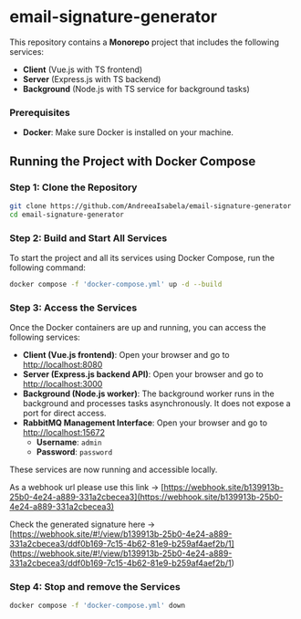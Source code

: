 # email-signature-generator

This repository contains a **Monorepo** project that includes the following services:

- **Client** (Vue.js with TS frontend)
- **Server** (Express.js with TS backend)
- **Background** (Node.js with TS service for background tasks)

### Prerequisites
- **Docker**: Make sure Docker is installed on your machine.

## Running the Project with Docker Compose

### Step 1: Clone the Repository

```bash
git clone https://github.com/AndreeaIsabela/email-signature-generator
cd email-signature-generator
```

### Step 2: Build and Start All Services

To start the project and all its services using Docker Compose, run the following command:

```bash
docker compose -f 'docker-compose.yml' up -d --build 
```

### Step 3: Access the Services

Once the Docker containers are up and running, you can access the following services:

- **Client (Vue.js frontend)**: Open your browser and go to [http://localhost:8080](http://localhost:8080)
- **Server (Express.js backend API)**: Open your browser and go to [http://localhost:3000](http://localhost:3000)
- **Background (Node.js worker)**: The background worker runs in the background and processes tasks asynchronously. It does not expose a port for direct access.
- **RabbitMQ Management Interface**: Open your browser and go to [http://localhost:15672](http://localhost:15672)
  - **Username**: `admin`
  - **Password**: `password`

These services are now running and accessible locally.

As a webhook url please use this link ->   [https://webhook.site/b139913b-25b0-4e24-a889-331a2cbecea3](https://webhook.site/b139913b-25b0-4e24-a889-331a2cbecea3)

Check the generated signature here -> [https://webhook.site/#!/view/b139913b-25b0-4e24-a889-331a2cbecea3/ddf0b169-7c15-4b62-81e9-b259af4aef2b/1] (https://webhook.site/#!/view/b139913b-25b0-4e24-a889-331a2cbecea3/ddf0b169-7c15-4b62-81e9-b259af4aef2b/1)

### Step 4: Stop and remove the Services

```bash
docker compose -f 'docker-compose.yml' down
```
